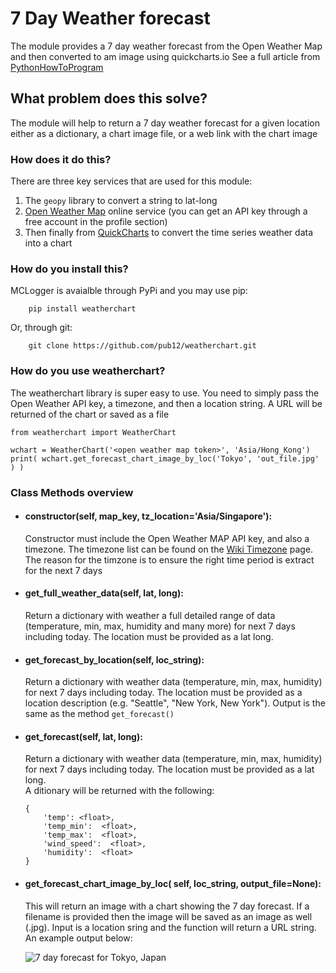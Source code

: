 # 7 Day Weather forecast

The module provides a 7 day weather forecast from the Open Weather Map and then converted to am image using quickcharts.io  See a full article from [PythonHowToProgram](https://pythonhowtoprogram.com/get-weather-forecasts-and-show-it-on-a-chart-using-python-3/)


## What problem does this solve?
The module will help to return a 7 day weather forecast for a given location either as a dictionary, a chart image file, or a web link with the chart image

### How does it do this?
There are three key services that are used for this module:

1. The `geopy` library to convert a string to lat-long
2. [Open Weather Map](https://openweathermap.org/) online service (you can get an API key through a free account in the profile section)
3. Then finally from [QuickCharts](https://quickchart.io/) to convert the time series weather data into a chart

### How do you install this?
MCLogger is avaialble through PyPi and you may use pip:

```
	pip install weatherchart
```

Or, through git:
```
	git clone https://github.com/pub12/weatherchart.git
```


### How do you use weatherchart?
The weatherchart library is super easy to use.  You need to simply pass the Open Weather API key, a timezone, and then a location string.  A URL will be returned of the chart or saved as a file

```
from weatherchart import WeatherChart

wchart = WeatherChart('<open weather map token>', 'Asia/Hong_Kong')
print( wchart.get_forecast_chart_image_by_loc('Tokyo', 'out_file.jpg' ) )
```

### Class Methods overview
- #### constructor(self, map_key, tz_location='Asia/Singapore'):
	Constructor must include the Open Weather MAP API key, and also a timezone.  The timezone list can be found on the [Wiki Timezone](https://en.wikipedia.org/wiki/List_of_tz_database_time_zones) page.  The reason for the timzone is to ensure the right time period is extract for the next 7 days

- #### get_full_weather_data(self, lat, long):
    Return a dictionary with weather a full detailed range of data (temperature, min, max, humidity and many more) for next 7 days including today.  The location must be provided as a lat long.  

- #### get_forecast_by_location(self, loc_string):
    Return a dictionary with weather data (temperature, min, max, humidity) for next 7 days including today.  The location must be provided as a location description (e.g. "Seattle", "New York, New York").  Output is the same as the method `get_forecast()`

- #### get_forecast(self, lat, long):
    Return a dictionary with weather data (temperature, min, max, humidity) for next 7 days including today.  The location must be provided as a lat long.  
    A ditionary will be returned with the following:

    ```
    {
        'temp': <float>,
        'temp_min':  <float>,
        'temp_max':  <float>,
        'wind_speed':  <float>,
        'humidity':  <float> 
    }
    ```

- #### get_forecast_chart_image_by_loc( self, loc_string,   output_file=None):
    This will return an image with a chart showing the 7 day forecast.  If a filename is provided then the image will be saved as an image as well (.jpg).  Input is a location sring and the function will return a URL string.  An example output below:

    ![7 day forecast for Tokyo, Japan](https://quickchart.io/chart/render/zf-cf915d3f-de6b-41e1-9998-687610dd06e1)

